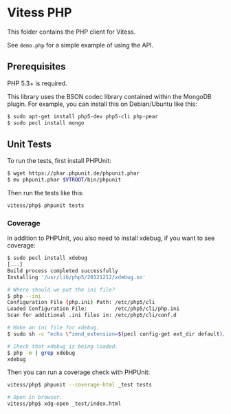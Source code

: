# Vitess PHP

This folder contains the PHP client for Vitess.

See `demo.php` for a simple example of using the API.

## Prerequisites

PHP 5.3+ is required.

This library uses the BSON codec library contained within the MongoDB plugin.
For example, you can install this on Debian/Ubuntu like this:

``` sh
$ sudo apt-get install php5-dev php5-cli php-pear
$ sudo pecl install mongo
```

## Unit Tests

To run the tests, first install PHPUnit:

``` sh
$ wget https://phar.phpunit.de/phpunit.phar
$ mv phpunit.phar $VTROOT/bin/phpunit
```

Then run the tests like this:

``` sh
vitess/php$ phpunit tests
```

### Coverage

In addition to PHPUnit, you also need to install xdebug, if you want to see
coverage:

``` sh
$ sudo pecl install xdebug
[...]
Build process completed successfully
Installing '/usr/lib/php5/20121212/xdebug.so'

# Where should we put the ini file?
$ php --ini
Configuration File (php.ini) Path: /etc/php5/cli
Loaded Configuration File:         /etc/php5/cli/php.ini
Scan for additional .ini files in: /etc/php5/cli/conf.d

# Make an ini file for xdebug.
$ sudo sh -c "echo \"zend_extension=$(pecl config-get ext_dir default)/xdebug.so\" > /etc/php5/cli/conf.d/20-xdebug.ini"

# Check that xdebug is being loaded.
$ php -m | grep xdebug
xdebug
```

Then you can run a coverage check with PHPUnit:

``` sh
vitess/php$ phpunit --coverage-html _test tests

# Open in browser.
vitess/php$ xdg-open _test/index.html
```


